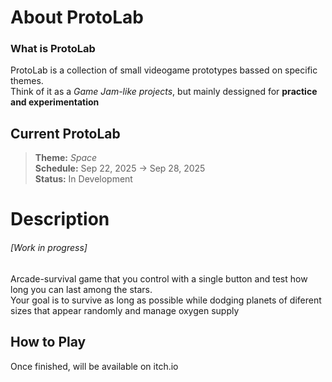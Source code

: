 # About ProtoLab
### What is ProtoLab
ProtoLab is a collection of small videogame prototypes bassed on specific themes.  
Think of it as a _Game Jam-like projects_, but mainly dessigned for **practice and experimentation**

## Current ProtoLab
> **Theme:** _Space_  
> **Schedule:** Sep 22, 2025 -> Sep 28, 2025  
> **Status:** In Development

# Description
###### [Work in progress]  
Arcade-survival game that you control with a single button and test how long you can last among the stars.  
Your goal is to survive as long as possible while dodging planets of diferent sizes that appear randomly and manage oxygen supply

## How to Play
Once finished, will be available on itch.io